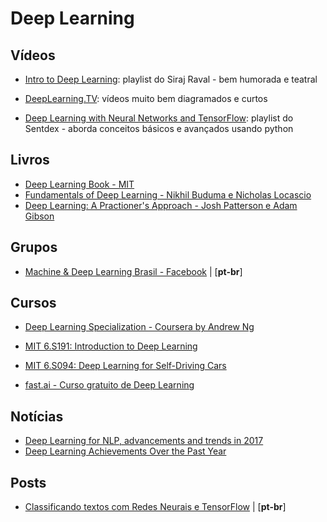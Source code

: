 # Deep Learning

## Vídeos

- [Intro to Deep Learning](https://www.youtube.com/watch?v=vOppzHpvTiQ&list=PL2-dafEMk2A7YdKv4XfKpfbTH5z6rEEj3): playlist do Siraj Raval - bem humorada e teatral
- [DeepLearning.TV](https://www.youtube.com/channel/UC9OeZkIwhzfv-_Cb7fCikLQ): vídeos muito bem diagramados e curtos

- [Deep Learning with Neural Networks and TensorFlow](https://www.youtube.com/watch?v=oYbVFhK_olY&list=PLSPWNkAMSvv5DKeSVDbEbUKSsK4Z-GgiP): playlist do Sentdex - aborda conceitos básicos e avançados usando python

## Livros
- [Deep Learning Book - MIT](http://www.deeplearningbook.org/)
- [Fundamentals of Deep Learning - Nikhil Buduma e Nicholas Locascio](https://www.amazon.com.br/Fundamentals-Deep-Learning-Nikhil-Buduma/dp/1491925612?__mk_pt_BR=%C3%85M%C3%85%C5%BD%C3%95%C3%91&keywords=deep+learning&qid=1538425179&sr=8-5&ref=sr_1_5)
- [Deep Learning: A Practioner's Approach - Josh Patterson e Adam Gibson](https://www.amazon.com.br/Deep-Learning-Practitioners-Josh-Patterson-ebook/dp/B074D5YF1D?__mk_pt_BR=%C3%85M%C3%85%C5%BD%C3%95%C3%91&keywords=deep+learning&qid=1538425300&s=STRING%28br-books-storename%29&sr=1-4&ref=sr_1_4)

## Grupos
- [Machine & Deep Learning Brasil - Facebook](https://www.facebook.com/groups/machinedeeplearningbrasil/) | [**pt-br**]

## Cursos
- [Deep Learning Specialization - Coursera by Andrew Ng](https://www.coursera.org/specializations/deep-learning)

- [MIT 6.S191: Introduction to Deep Learning](http://introtodeeplearning.com/)

- [MIT 6.S094: Deep Learning for Self-Driving Cars](https://selfdrivingcars.mit.edu/)

- [fast.ai - Curso gratuito de Deep Learning](http://www.fast.ai/)


## Notícias
- [Deep Learning for NLP, advancements and trends in 2017](https://tryolabs.com/blog/2017/12/12/deep-learning-for-nlp-advancements-and-trends-in-2017/)
- [Deep Learning Achievements Over the Past Year](https://blog.statsbot.co/deep-learning-achievements-4c563e034257)

## Posts
- [Classificando textos com Redes Neurais e TensorFlow](http://deborahmesquita.com/2017-05-07/classificando-textos-com-redes-neurais-e-tensorflow) | [**pt-br**]
